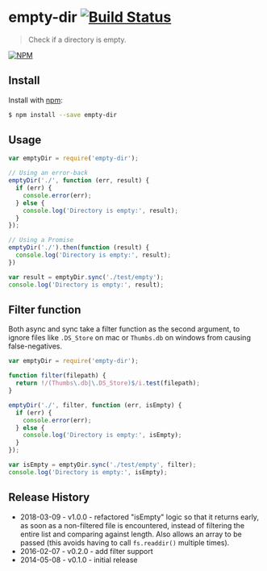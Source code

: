 # empty-dir [![Build Status](https://secure.travis-ci.org/js-cli/js-empty-dir.svg?branch=master)](http://travis-ci.org/js-cli/js-empty-dir)
> Check if a directory is empty.

[![NPM](https://nodei.co/npm/empty-dir.png)](https://nodei.co/npm/empty-dir/)

## Install

Install with [npm](https://www.npmjs.com/):

```sh
$ npm install --save empty-dir
```

## Usage

```js
var emptyDir = require('empty-dir');

// Using an error-back
emptyDir('./', function (err, result) {
  if (err) {
    console.error(err);
  } else {
    console.log('Directory is empty:', result);
  }
});

// Using a Promise
emptyDir('./').then(function (result) {
  console.log('Directory is empty:', result);
})

var result = emptyDir.sync('./test/empty');
console.log('Directory is empty:', result);
```

## Filter function

Both async and sync take a filter function as the second argument, to ignore files like `.DS_Store` on mac or `Thumbs.db` on windows from causing false-negatives.


```js
var emptyDir = require('empty-dir');

function filter(filepath) {
  return !/(Thumbs\.db|\.DS_Store)$/i.test(filepath);
}

emptyDir('./', filter, function (err, isEmpty) {
  if (err) {
    console.error(err);
  } else {
    console.log('Directory is empty:', isEmpty);
  }
});

var isEmpty = emptyDir.sync('./test/empty', filter);
console.log('Directory is empty:', isEmpty);
```

## Release History

* 2018-03-09 - v1.0.0 - refactored "isEmpty" logic so that it returns early, as soon as a non-filtered file is encountered, instead of filtering the entire list and comparing against length. Also allows an array to be passed (this avoids having to call `fs.readdir()` multiple times).
* 2016-02-07 - v0.2.0 - add filter support
* 2014-05-08 - v0.1.0 - initial release
